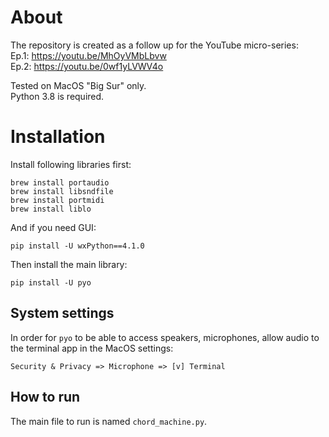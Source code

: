 # About
The repository is created as a follow up for the YouTube micro-series:    
Ep.1: https://youtu.be/MhOyVMbLbvw    
Ep.2: https://youtu.be/0wf1yLVWV4o    
    
Tested on MacOS "Big Sur" only.    
Python 3.8 is required.

# Installation
Install following libraries first:
```
brew install portaudio
brew install libsndfile
brew install portmidi
brew install liblo
```

And if you need GUI:
```
pip install -U wxPython==4.1.0
```

Then install the main library:
```
pip install -U pyo
```

## System settings
In order for `pyo` to be able to access speakers, microphones, allow audio to the terminal app in the MacOS settings:        
```
Security & Privacy => Microphone => [v] Terminal
```
## How to run
The main file to run is named `chord_machine.py`.